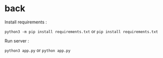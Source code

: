 # back

Install requirements :

`python3 -m pip install requirements.txt` or `pip install requirements.txt`

Run server :

`python3 app.py` or `python app.py`
